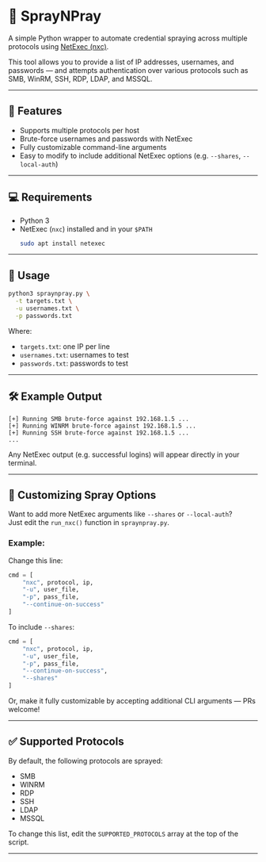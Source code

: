 # 🔐 SprayNPray

A simple Python wrapper to automate credential spraying across multiple protocols using [NetExec (nxc)](https://github.com/Pennyw0rth/NetExec).

This tool allows you to provide a list of IP addresses, usernames, and passwords — and attempts authentication over various protocols such as SMB, WinRM, SSH, RDP, LDAP, and MSSQL.

---

## 🚀 Features

- Supports multiple protocols per host
- Brute-force usernames and passwords with NetExec
- Fully customizable command-line arguments
- Easy to modify to include additional NetExec options (e.g. `--shares`, `--local-auth`)

---

## 💻 Requirements

- Python 3
- NetExec (`nxc`) installed and in your `$PATH`
  ```bash
  sudo apt install netexec
  ```

---

## 🧪 Usage

```bash
python3 spraynpray.py \
  -t targets.txt \
  -u usernames.txt \
  -p passwords.txt
```

Where:

- `targets.txt`: one IP per line
- `usernames.txt`: usernames to test
- `passwords.txt`: passwords to test

---

## 🛠️ Example Output

```
[+] Running SMB brute-force against 192.168.1.5 ...
[+] Running WINRM brute-force against 192.168.1.5 ...
[+] Running SSH brute-force against 192.168.1.5 ...
...
```

Any NetExec output (e.g. successful logins) will appear directly in your terminal.

---

## 🔧 Customizing Spray Options

Want to add more NetExec arguments like `--shares` or `--local-auth`?  
Just edit the `run_nxc()` function in `spraynpray.py`.

### Example:

Change this line:

```python
cmd = [
    "nxc", protocol, ip,
    "-u", user_file,
    "-p", pass_file,
    "--continue-on-success"
]
```

To include `--shares`:

```python
cmd = [
    "nxc", protocol, ip,
    "-u", user_file,
    "-p", pass_file,
    "--continue-on-success",
    "--shares"
]
```

Or, make it fully customizable by accepting additional CLI arguments — PRs welcome!

---

## ✅ Supported Protocols

By default, the following protocols are sprayed:

- SMB
- WINRM
- RDP
- SSH
- LDAP
- MSSQL

To change this list, edit the `SUPPORTED_PROTOCOLS` array at the top of the script.

---

